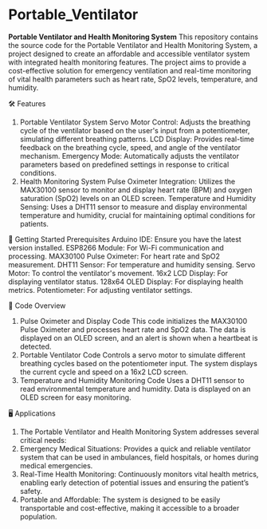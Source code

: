 # Portable_Ventilator
**Portable Ventilator and Health Monitoring System**
This repository contains the source code for the Portable Ventilator and Health Monitoring System, a project designed to create an affordable and accessible ventilator system with integrated health monitoring features. The project aims to provide a cost-effective solution for emergency ventilation and real-time monitoring of vital health parameters such as heart rate, SpO2 levels, temperature, and humidity.

🛠 Features
1. Portable Ventilator System
Servo Motor Control: Adjusts the breathing cycle of the ventilator based on the user's input from a potentiometer, simulating different breathing patterns.
LCD Display: Provides real-time feedback on the breathing cycle, speed, and angle of the ventilator mechanism.
Emergency Mode: Automatically adjusts the ventilator parameters based on predefined settings in response to critical conditions.
2. Health Monitoring System
Pulse Oximeter Integration: Utilizes the MAX30100 sensor to monitor and display heart rate (BPM) and oxygen saturation (SpO2) levels on an OLED screen.
Temperature and Humidity Sensing: Uses a DHT11 sensor to measure and display environmental temperature and humidity, crucial for maintaining optimal conditions for patients.

🚀 Getting Started
Prerequisites
Arduino IDE: Ensure you have the latest version installed.
ESP8266 Module: For Wi-Fi communication and processing.
MAX30100 Pulse Oximeter: For heart rate and SpO2 measurement.
DHT11 Sensor: For temperature and humidity sensing.
Servo Motor: To control the ventilator's movement.
16x2 LCD Display: For displaying ventilator status.
128x64 OLED Display: For displaying health metrics.
Potentiometer: For adjusting ventilator settings.

📄 Code Overview
1. Pulse Oximeter and Display Code
This code initializes the MAX30100 Pulse Oximeter and processes heart rate and SpO2 data.
The data is displayed on an OLED screen, and an alert is shown when a heartbeat is detected.
2. Portable Ventilator Code
Controls a servo motor to simulate different breathing cycles based on the potentiometer input.
The system displays the current cycle and speed on a 16x2 LCD screen.
3. Temperature and Humidity Monitoring Code
Uses a DHT11 sensor to read environmental temperature and humidity.
Data is displayed on an OLED screen for easy monitoring.

🖥️ Applications
1. The Portable Ventilator and Health Monitoring System addresses several critical needs:
2. Emergency Medical Situations: Provides a quick and reliable ventilator system that can be used in ambulances, field hospitals, or homes during medical emergencies.
3. Real-Time Health Monitoring: Continuously monitors vital health metrics, enabling early detection of potential issues and ensuring the patient’s safety.
4. Portable and Affordable: The system is designed to be easily transportable and cost-effective, making it accessible to a broader population.
